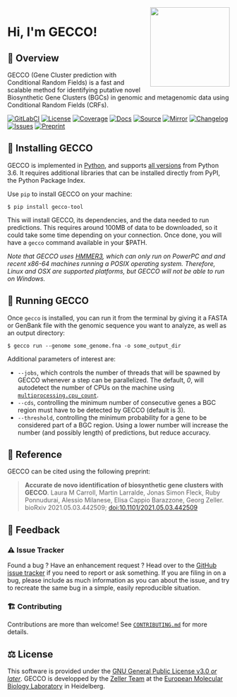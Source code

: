 <img align="right" width="180" height="180" src="https://raw.githubusercontent.com/zellerlab/GECCO/v0.6.2/static/gecco-square.png">

# Hi, I'm GECCO!

## 🦎 ️Overview

GECCO (Gene Cluster prediction with Conditional Random Fields) is a fast and
scalable method for identifying putative novel Biosynthetic Gene Clusters (BGCs)
in genomic and metagenomic data using Conditional Random Fields (CRFs).

[![GitLabCI](https://img.shields.io/gitlab/pipeline/grp-zeller/GECCO/master?gitlab_url=https%3A%2F%2Fgit.embl.de&style=flat-square&maxAge=600)](https://git.embl.de/grp-zeller/GECCO/-/pipelines/)
[![License](https://img.shields.io/badge/license-GPLv3-blue.svg?style=flat-square&maxAge=2678400)](https://choosealicense.com/licenses/gpl-3.0/)
[![Coverage](https://img.shields.io/codecov/c/gh/zellerlab/GECCO?style=flat-square&maxAge=600)]( https://codecov.io/gh/zellerlab/GECCO/)
[![Docs](https://img.shields.io/badge/docs-gecco.embl.de-green.svg?maxAge=2678400&style=flat-square)](https://gecco.embl.de)
[![Source](https://img.shields.io/badge/source-GitHub-303030.svg?maxAge=2678400&style=flat-square)](https://github.com/zellerlab/GECCO/)
[![Mirror](https://img.shields.io/badge/mirror-EMBL-009f4d?style=flat-square&maxAge=2678400)](https://git.embl.de/grp-zeller/GECCO/)
[![Changelog](https://img.shields.io/badge/keep%20a-changelog-8A0707.svg?maxAge=2678400&style=flat-square)](https://github.com/zellerlab/GECCO/blob/master/CHANGELOG.md)
[![Issues](https://img.shields.io/github/issues/zellerlab/GECCO.svg?style=flat-square&maxAge=600)](https://github.com/zellerlab/GECCO/issues)
[![Preprint](https://img.shields.io/badge/preprint-bioRxiv-darkblue?style=flat-square&maxAge=2678400)](https://www.biorxiv.org/content/10.1101/2021.05.03.442509v1)

## 🔧 Installing GECCO

GECCO is implemented in [Python](https://www.python.org/), and supports [all
versions](https://endoflife.date/python) from Python 3.6. It requires
additional libraries that can be installed directly from
PyPI, the Python Package Index.

Use `pip` to install GECCO on your machine:
```console
$ pip install gecco-tool
```

This will install GECCO, its dependencies, and the data needed to run
predictions. This requires around 100MB of data to be downloaded, so
it could take some time depending on your connection. Once done, you will
have a ``gecco`` command available in your $PATH.

*Note that GECCO uses [HMMER3](http://hmmer.org/), which can only run
on PowerPC and and recent x86-64 machines running a POSIX operating system.
Therefore, Linux and OSX are supported platforms, but GECCO will not be able
to run on Windows.*


## 🧬 Running GECCO

Once `gecco` is installed, you can run it from the terminal by giving it a
FASTA or GenBank file with the genomic sequence you want to analyze, as
well as an output directory:

```console
$ gecco run --genome some_genome.fna -o some_output_dir
```

Additional parameters of interest are:

- `--jobs`, which controls the number of threads that will be spawned by
  GECCO whenever a step can be parallelized. The default, *0*, will
  autodetect the number of CPUs on the machine using
  [`multiprocessing.cpu_count`](https://docs.python.org/3/library/multiprocessing.html#multiprocessing.cpu_count).
- `--cds`, controlling the minimum number of consecutive genes a BGC region
  must have to be detected by GECCO (default is 3).
- `--threshold`, controlling the minimum probability for a gene to be
  considered part of a BGC region. Using a lower number will increase the
  number (and possibly length) of predictions, but reduce accuracy.

<!-- ## 📖 Documentation -->

## 🔖 Reference

GECCO can be cited using the following preprint:

> **Accurate de novo identification of biosynthetic gene clusters with GECCO**.
> Laura M Carroll, Martin Larralde, Jonas Simon Fleck, Ruby Ponnudurai, Alessio Milanese, Elisa Cappio Barazzone, Georg Zeller.
> bioRxiv 2021.05.03.442509; [doi:10.1101/2021.05.03.442509](https://doi.org/10.1101/2021.05.03.442509)


## 💭 Feedback

### ⚠️ Issue Tracker

Found a bug ? Have an enhancement request ? Head over to the [GitHub issue
tracker](https://github.com/zellerlab/GECCO/issues) if you need to report
or ask something. If you are filing in on a bug, please include as much
information as you can about the issue, and try to recreate the same bug
in a simple, easily reproducible situation.

### 🏗️ Contributing

Contributions are more than welcome! See [`CONTRIBUTING.md`](https://github.com/althonos/pyhmmer/blob/master/CONTRIBUTING.md)
for more details.

## ⚖️ License

This software is provided under the [GNU General Public License v3.0 *or later*](https://choosealicense.com/licenses/gpl-3.0/). GECCO is developped by the [Zeller Team](https://www.embl.de/research/units/scb/zeller/index.html)
at the [European Molecular Biology Laboratory](https://www.embl.de/) in Heidelberg.

